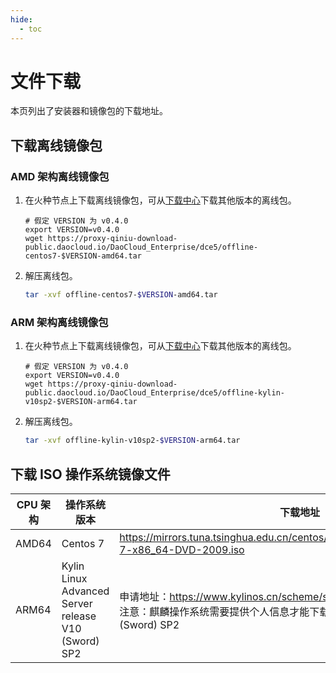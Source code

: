 ```yaml
---
hide:
  - toc
---
```


# 文件下载

本页列出了安装器和镜像包的下载地址。

## 下载离线镜像包

### AMD 架构离线镜像包

1. 在火种节点上下载离线镜像包，可从[下载中心](../../download/index.md)下载其他版本的离线包。

    ```shell
    # 假定 VERSION 为 v0.4.0
    export VERSION=v0.4.0
    wget https://proxy-qiniu-download-public.daocloud.io/DaoCloud_Enterprise/dce5/offline-centos7-$VERSION-amd64.tar
    ```

2. 解压离线包。

    ```bash
    tar -xvf offline-centos7-$VERSION-amd64.tar
    ```

### ARM 架构离线镜像包

1. 在火种节点上下载离线镜像包，可从[下载中心](../../download/index.md)下载其他版本的离线包。

    ```shell
    # 假定 VERSION 为 v0.4.0
    export VERSION=v0.4.0
    wget https://proxy-qiniu-download-public.daocloud.io/DaoCloud_Enterprise/dce5/offline-kylin-v10sp2-$VERSION-arm64.tar
    ```

2. 解压离线包。

    ```bash
    tar -xvf offline-kylin-v10sp2-$VERSION-arm64.tar
    ```

## 下载 ISO 操作系统镜像文件

| CPU  架构 | 操作系统版本                                        | 下载地址                                                     |
| --------- | --------------------------------------------------- | ------------------------------------------------------------ |
| AMD64    | Centos 7                                            | https://mirrors.tuna.tsinghua.edu.cn/centos/7.9.2009/isos/x86_64/CentOS-7-x86_64-DVD-2009.iso |
| ARM64    | Kylin Linux Advanced Server release V10 (Sword) SP2 | 申请地址：https://www.kylinos.cn/scheme/server/1.html<br />注意：麒麟操作系统需要提供个人信息才能下载使用，下载时请选择 V10 (Sword) SP2 |
